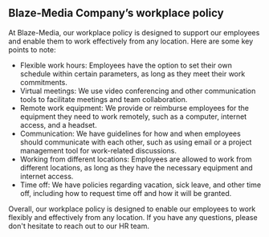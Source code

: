 ## Blaze-Media Company’s workplace policy

At Blaze-Media, our workplace policy is designed to support our employees and enable them to work effectively from any location. Here are some key points to note:

- Flexible work hours: Employees have the option to set their own schedule within certain parameters, as long as they meet their work commitments.
- Virtual meetings: We use video conferencing and other communication tools to facilitate meetings and team collaboration.
- Remote work equipment: We provide or reimburse employees for the equipment they need to work remotely, such as a computer, internet access, and a headset.
- Communication: We have guidelines for how and when employees should communicate with each other, such as using email or a project management tool for work-related discussions.
- Working from different locations: Employees are allowed to work from different locations, as long as they have the necessary equipment and internet access.
- Time off: We have policies regarding vacation, sick leave, and other time off, including how to request time off and how it will be granted.

Overall, our workplace policy is designed to enable our employees to work flexibly and effectively from any location. If you have any questions, please don't hesitate to reach out to our HR team.
